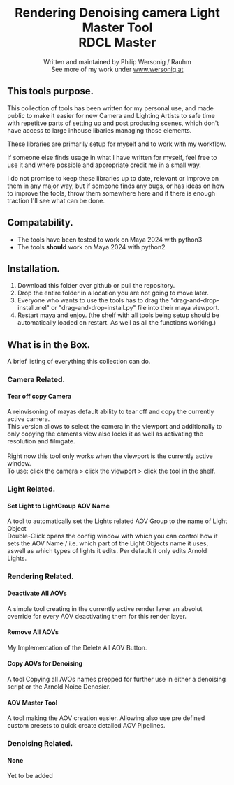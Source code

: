 <div align=center>
	<h1>Rendering Denoising camera Light Master Tool</br>RDCL Master</h1>
	<p>
		Written and maintained by Philip Wersonig / Rauhm</br>
		See more of my work under <a href="https://www.wersonig.at">www.wersonig.at</a>
	</p>
</div>

<div>
	<h2>This tools purpose.</h2>
	<p>This collection of tools has been written for my personal use, and made public to make it easier for new Camera and Lighting Artists to safe time with repetitve parts of setting up and post producing scenes, which don't have access to large inhouse libaries managing those elements.</p>
	<p>These libraries are primarily setup for myself and to work with my workflow. </p>
	<p>If someone else finds usage in what I have written for myself, feel free to use it and where possible and appropriate credit me in a small way.</p>
	<p>I do not promise to keep these libraries up to date, relevant or improve on them in any major way, but if someone finds any bugs, or has ideas on how to improve the tools, throw them somewhere here and if there is enough traction I'll see what can be done.</p>
</div>

<div>
	<h2>Compatability.</h2>
	<ul>
		<li>The tools have been tested to work on Maya 2024 with python3</li>
		<li>The tools <b>should</b>  work on Maya 2024 with python2</li>
	</ul>
</div>

<div>
	<h2>Installation.</h2>
	<ol>
		<li>Download this folder over github or pull the repository.</li>
		<li>Drop the entire folder in a location you are not going to move later.</li>
		<li>Everyone who wants to use the tools has to drag the "drag-and-drop-install.mel" or "drag-and-drop-install.py" file into their maya viewport.</li>
		<li>Restart maya and enjoy. (the shelf with all tools being setup should be automatically loaded on restart. As well as all the functions working.)</li>
	</ol>
</div>

<div>
	<h2>What is in the Box.</h2>
	<p>A brief listing of everything this collection can do.</p>
</div>

<div>
	<h3>Camera Related.</h3>
	<h4>Tear off copy Camera</h4>
	<p>
		A reinvisoning of mayas default ability to tear off and copy the currently active camera.</br>
		This version allows to select the camera in the viewport and additionally to only copying the cameras view also locks it as well as activating the resolution and filmgate.</br>
		</br>
		Right now this tool only works when the viewport is the currently active window.</br>
		To use: click the camera > click the viewport > click the tool in the shelf.
		</p>
</div>

<div>
	<h3>Light Related.</h3>
	<h4>Set Light to LightGroup AOV Name</h4>
	<p>
		A tool to automatically set the Lights related AOV Group to the name of Light Object</br>
		Double-Click opens the config window with which you can control how it sets the AOV Name / i.e. which part of the Light Objects name it uses, aswell as which types of lights it edits. Per default it only edits Arnold Lights.
	</p>
</div>

<div>
	<h3>Rendering Related.</h3>
	<h4>Deactivate All AOVs</h4>
	<p>A simple tool creating in the currently active render layer an absolut override for every AOV deactivating them for this render layer.</p>
	<h4>Remove All AOVs</h4>
	<p>My Implementation of the Delete All AOV Button.</p>
	<h4>Copy AOVs for Denoising</h4>
	<p>A tool Copying all AVOs names prepped for further use in either a denoising script or the Arnold Noice Denosier.</p>
	<h4>AOV Master Tool</h4>
	<p>A tool making the AOV creation easier. Allowing also use pre defined custom presets to quick create detailed AOV Pipelines. </p>
</div>

<div>
	<h3>Denoising Related.</h3>
	<h4>None</h4>
	<p>Yet to be added</p>
</div>